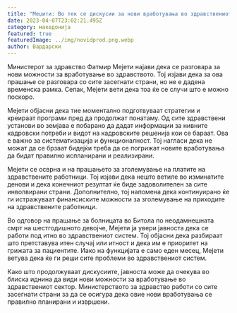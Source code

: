 ```yaml
---
title: "Меџити: Во тек се дискусии за нови вработувања во здравствениот сектор"
date: 2023-04-07T23:02:21.495Z
category: македонија
featured: true
featuredImage: ../img/novidprod.png.webp
author: Вардарски
---
```


Министерот за здравство Фатмир Мејети најави дека се разговара за нови можности за вработување во здравството. Тој изјави дека за ова прашање се разговара со сите засегнати страни, но не е дадена временска рамка. Сепак, Мејети вети дека тоа ќе се случи што е можно поскоро.

Мејети објасни дека тие моментално подготвуваат стратегии и креираат програми пред да продолжат понатаму. Од сите здравствени установи во земјава е побарано да дадат информации за нивните кадровски потреби и видот на кадровските решенија кои се бараат. Ова е важно за систематизација и функционалност. Тој нагласи дека не можат да се брзаат бидејќи треба да се погрижат новите вработувања да бидат правилно испланирани и реализирани.

Мејети се осврна и на прашањето за зголемување на платите на здравствените работници. Тој изјави дека нешто ветиле во изминатите денови и дека конечниот резултат ќе биде задоволителен за сите инволвирани страни. Дополнително, тој напомена дека континуирано ќе ги истражуваат финансиските можности за зголемување на приходите на здравствените работници.

Во одговор на прашање за болницата во Битола по неодамнешната смрт на шестгодишното девојче, Мејети ја увери јавноста дека се работи под итно во здравствениот систем. Тој објасни дека разбираат што претставува итен случај или итност и дека им е приоритет на грижата за пациентите. Иако на функцијата е само еден месец, Мејети ветува дека ќе ги реши сите проблеми во здравствениот систем.

Како што продолжуваат дискусиите, јавноста може да очекува во блиска иднина да види нови можности за вработување во здравствениот сектор. Министерството за здравство работи со сите засегнати страни за да се осигура дека овие нови вработувања се правилно планирани и извршени.

